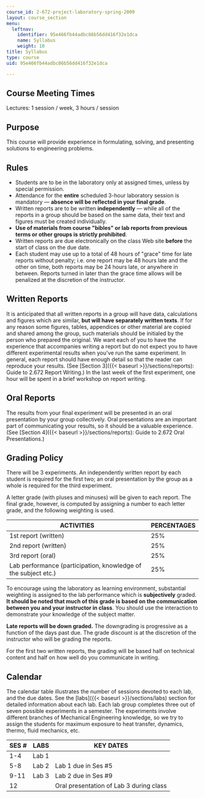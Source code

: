 ```yaml
---
course_id: 2-672-project-laboratory-spring-2009
layout: course_section
menu:
  leftnav:
    identifier: 95e466fb44adbc86b56dd416f32e1dca
    name: Syllabus
    weight: 10
title: Syllabus
type: course
uid: 95e466fb44adbc86b56dd416f32e1dca

---
```


Course Meeting Times
--------------------

Lectures: 1 session / week, 3 hours / session

Purpose
-------

This course will provide experience in formulating, solving, and presenting solutions to engineering problems.

Rules
-----

*   Students are to be in the laboratory only at assigned times, unless by special permission.
*   Attendance for the **entire** scheduled 3-hour laboratory session is mandatory — **absence will be reflected in your final grade**.
*   Written reports are to be written **independently** — while all of the reports in a group should be based on the same data, their text and figures must be created individually.
*   **Use of materials from course "bibles" or lab reports from previous terms or other groups is strictly prohibited**.
*   Written reports are due electronically on the class Web site **before** the start of class on the due date.
*   Each student may use up to a total of 48 hours of "grace" time for late reports without penalty; i.e. one report may be 48 hours late and the other on time, both reports may be 24 hours late, or anywhere in between. Reports turned in later than the grace time allows will be penalized at the discretion of the instructor.

Written Reports
---------------

It is anticipated that all written reports in a group will have data, calculations and figures which are similar, **but will have separately written texts**. If for any reason some figures, tables, appendices or other material are copied and shared among the group, such materials should be initialed by the person who prepared the original. We want each of you to have the experience that accompanies writing a report but do not expect you to have different experimental results when you've run the same experiment. In general, each report should have enough detail so that the reader can reproduce your results. (See [Section 3]({{< baseurl >}}/sections/reports): Guide to 2.672 Report Writing.) In the last week of the first experiment, one hour will be spent in a brief workshop on report writing.

Oral Reports
------------

The results from your final experiment will be presented in an oral presentation by your group collectively. Oral presentations are an important part of communicating your results, so it should be a valuable experience. (See [Section 4]({{< baseurl >}}/sections/reports): Guide to 2.672 Oral Presentations.)

Grading Policy
--------------

There will be 3 experiments. An independently written report by each student is required for the first two; an oral presentation by the group as a whole is required for the third experiment.

A letter grade (with pluses and minuses) will be given to each report. The final grade, however, is computed by assigning a number to each letter grade, and the following weighting is used.

| ACTIVITIES | PERCENTAGES |
| --- | --- |
| 1st report (written) | 25% |
| 2nd report (written) | 25% |
| 3rd report (oral) | 25% |
| Lab performance (participation, knowledge of the subject etc.) | 25% 

To encourage using the laboratory as learning environment, substantial weighting is assigned to the lab performance which is **subjectively** graded. **It should be noted that much of this grade is based on the communication between you and your instructor in class**. You should use the interaction to demonstrate your knowledge of the subject matter.

**Late reports will be down graded.** The downgrading is progressive as a function of the days past due. The grade discount is at the discretion of the instructor who will be grading the reports.

For the first two written reports, the grading will be based half on technical content and half on how well do you communicate in writing.

Calendar
--------

The calendar table illustrates the number of sessions devoted to each lab, and the due dates. See the [labs]({{< baseurl >}}/sections/labs) section for detailed information about each lab. Each lab group completes three out of seven possible experiments in a semester. The experiments involve different branches of Mechanical Engineering knowledge, so we try to assign the students for maximum exposure to heat transfer, dynamics, thermo, fluid mechanics, etc.

| SES # | LABS | KEY DATES |
| --- | --- | --- |
| 1-4 | Lab 1 | &nbsp; |
| 5-8 | Lab 2 | Lab 1 due in Ses #5 |
| 9-11 | Lab 3 | Lab 2 due in Ses #9 |
| 12 | &nbsp; | Oral presentation of Lab 3 during class
